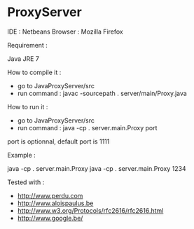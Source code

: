 ProxyServer
===========

IDE : Netbeans
Browser : Mozilla Firefox

Requirement :

Java JRE 7

How to compile it :

- go to JavaProxyServer/src
- run command : javac  -sourcepath . server/main/Proxy.java 

How to run it :

- go to JavaProxyServer/src
- run command : java -cp . server.main.Proxy port

port is optionnal, default port is 1111

Example :

java -cp . server.main.Proxy
java -cp . server.main.Proxy 1234


Tested with :

- http://www.perdu.com
- http://www.aloispaulus.be
- http://www.w3.org/Protocols/rfc2616/rfc2616.html
- http://www.google.be/
